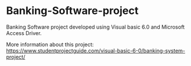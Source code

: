 # Banking-Software-project
Banking Software project developed using Visual basic 6.0 and Microsoft Access Driver.
<br>

More information about this project: 
https://www.studentprojectguide.com/visual-basic-6-0/banking-system-project/
